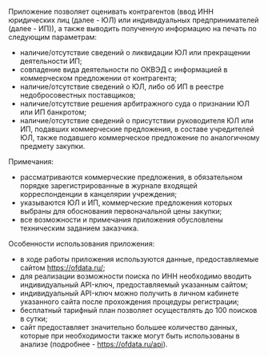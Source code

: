 Приложение позволяет оценивать контрагентов (ввод ИНН юридических лиц (далее - ЮЛ) или индивидуальных предпринимателей (далее - ИП)), а также выводить полученную информацию на печать по следующим параметрам:
- наличие/отсутствие сведений о ликвидации ЮЛ или прекращении деятельности ИП;
- cовпадение вида деятельности по ОКВЭД с информацией в коммерческом предложении от контрагента;
- наличие/отсутствие сведений о ЮЛ, либо об ИП в реестре недобросовестных поставщиков;
- наличие/отсутствие решения арбитражного суда о признании ЮЛ или ИП банкротом;
- наличие/отсутствие сведений о присутствии руководителя ЮЛ или ИП, подавших коммерческие предложения, в составе учредителей ЮЛ, также подавшего коммерческое предложение по аналогичному предмету закупки.

Примечания:
- рассматриваются коммерческие предложения, в обязательном порядке зарегистрированные в журнале входящей корреспонденции в канцелярии учреждения;
- указываются ЮЛ и ИП, коммерческие предложения которых выбраны для обоснования первоначальной цены закупки;
- все возможности и примечания приложения обусловлены техническим заданием заказчика.

Особенности использования приложения:
- в ходе работы приложения используются данные, предоставляемые сайтом https://ofdata.ru/;
- для реализации возможности поиска по ИНН необходимо вводить индивидуальный API-ключ, предоставляемый указанным сайтом;
- индивидуальный API-ключ можно получить в личном кабинете указанного сайта после прохождения процедуры регистрации;
- бесплатный тарифный план позволяет осуществлять до 100 поисков в сутки;
- сайт предоставляет значительно большее количество данных, которые при необходимости также могут быть использованы в анализе (подробнее - https://ofdata.ru/api).
